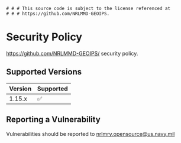     # # # This source code is subject to the license referenced at
    # # # https://github.com/NRLMMD-GEOIPS.

# Security Policy

https://github.com/NRLMMD-GEOIPS/ security policy.

## Supported Versions

| Version | Supported          |
| ------- | ------------------ |
| 1.15.x  | :white_check_mark: |

## Reporting a Vulnerability

Vulnerabilities should be reported to nrlmry.opensource@us.navy.mil
